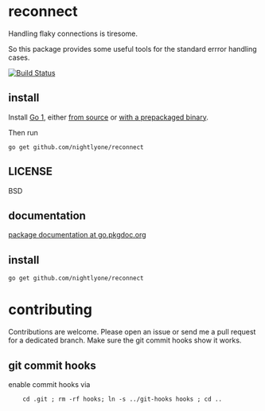 reconnect
=========
Handling flaky connections is tiresome.

So this package provides some useful tools for the standard errror handling cases.

[![Build Status][1]][2]

[1]: https://secure.travis-ci.org/nightlyone/reconnect.png
[2]: http://travis-ci.org/nightlyone/reconnect



install
-------
Install [Go 1][3], either [from source][4] or [with a prepackaged binary][5].

Then run

	go get github.com/nightlyone/reconnect

[3]: http://golang.org
[4]: http://golang.org/doc/install/source
[5]: http://golang.org/doc/install

LICENSE
-------
BSD

documentation
-------------
[package documentation at go.pkgdoc.org](http://go.pkgdoc.org/github.com/nightlyone/reconnect)

install
-------------------
	go get github.com/nightlyone/reconnect


contributing
============

Contributions are welcome. Please open an issue or send me a pull request for a dedicated branch.
Make sure the git commit hooks show it works.

git commit hooks
-----------------------
enable commit hooks via

        cd .git ; rm -rf hooks; ln -s ../git-hooks hooks ; cd ..

